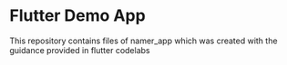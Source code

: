 # Flutter Demo App
This repository contains files of namer_app which was created with the guidance provided in flutter codelabs
